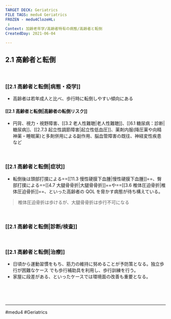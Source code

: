 ```yaml
---
TARGET DECK: Geriatrics
FILE TAGS: medu4 Geriatrics
FROZEN - medu4ClozeHL:
 : 
Context: 加齢老年学/高齢者特有の病態/高齢者と転倒
CreatedDay: 2021-06-04

---
```


## 2.1 高齢者と転倒

<br>

### [[2.1 高齢者と転倒|病態・疫学]]
* 高齢者は若年成人と比べ、歩行時に転倒しやすい傾向にある

#### [[2.1 高齢者と転倒|高齢者の転倒リスク]]
* 円背、視力・視野障害、[[3.2 老人性難聴|老人性難聴]]、[[6.1 糖尿病：診断|糖尿病]]、[[2.7.3 起立性調節障害|起立性低血圧]]、薬剤内服(降圧薬や向精神薬・睡眠薬)と多剤併用による副作用、脳血管障害の既往、神経変性疾患など

<br>

### [[2.1 高齢者と転倒|症状]]
* 転倒後は頭部打撲による==[[11.3 慢性硬膜下血腫|慢性硬膜下血腫]]==、臀部打撲による==[[4.7 大腿骨骨折|大腿骨骨折]]==や==[[3.6 椎体圧迫骨折|椎体圧迫骨折]]==、といった高齢者の QOL を脅かす病態が待ち構えている。
>椎体圧迫骨折は歩けるが、大腿骨骨折は歩行不可になる
<!--ID: 1623210715113-->


<br>

### [[2.1 高齢者と転倒|診断/検査]]


<br>

### [[2.1 高齢者と転倒|治療]]
* 日頃から運動習慣をもち、筋力の維持に努めることが予防策となる。独立歩行が困難なケース でも歩行補助具を利用し、歩行訓練を行う。
* 家屋に段差がある、といったケースでは環境面の改善も重要となる。

<br><br><br>

---
#medu4 #Geriatrics
